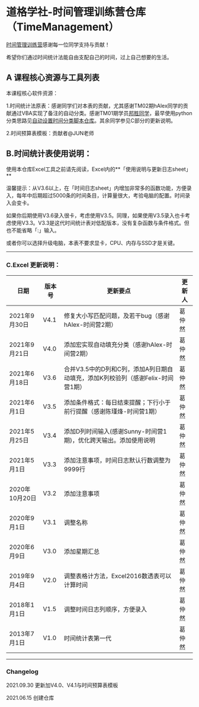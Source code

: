 # 道格学社-时间管理训练营仓库（TimeManagement）

[时间管理训练营](https://app8ItcpMEv8540.h5.xiaoeknow.com)感谢每一位同学支持与贡献！

希望你们通过时间统计法能自由支配自己的时间，过上自己想要的生活。

## A 课程核心资源与工具列表

本课程核心软件资源：

1.时间统计法原表：感谢同学们对本表的贡献，尤其感谢TM02期hAlex同学的贡献通过VBA实现了备注的自动分类。感谢TM01期学员[邦胜同学](https://github.com/Bancine)，最早使用python分类思路见[自动设置时间分类脚本仓库](https://github.com/Bancine/time_auto_classification)。其余同学参见C部分的更新说明。

2.时间预算表模板：贡献者@JUN老师

## B.时间统计表使用说明：
使用本仓库Excel工具之前请先阅读，Excel内的**「使用说明与更新日志sheet」**

温馨提示：从V3.6以上，在「时间日志sheet」内增加非常多的函数功能，方便录入，每年中后期超过5000条的时间条目，计算量很大，考验电脑的配置。时间录入会变卡。

如果你后期使用V3.6录入很卡，考虑使用V3.5。同理，如果使用V3.5录入也卡考虑使用V3.3。V3.3是这代时间统计表对低配版本，没有复杂函数与条件格式。但也不能省略「:」输入。

或者你可以选择升级电脑，本表不要求显卡，CPU、内存与SSD才是关键。

---

### C.Excel 更新说明：

| 日期           | 版本号 | 更新要点                                                     | 更新人 |
| -------------- | ------ | ------------------------------------------------------------ | ------ |
| 2021年9月30日  | V4.1   | 修复大小写匹配问题，及若干bug（感谢hAlex-时间营2期）         | 葛仲然 |
| 2021年9月21日  | V4.0   | 添加宏实现自动填充分类（感谢hAlex-时间营2期）                | 葛仲然 |
| 2021年6月18日  | V3.6   | 合并V3.5中的D列和C列，添加A列日期自动填充，添加K列校验列（感谢Felix-时间营1期） | 葛仲然 |
| 2021年6月1日   | V3.5   | 添加条件格式：每日结束提醒；下行小于前行提醒（感谢陈瑾烽-时间营1期） | 葛仲然 |
| 2021年5月25日  | V3.4   | 添加D列时间输入(感谢Sunny-时间营1期)，优化跨天输出。添加使用说明 | 葛仲然 |
| 2021年5月1日   | V3.3   | 添加注意事项，时间日志默认行数调整为9999行                   | 葛仲然 |
| 2020年10月20日 | V3.2   | 添加注意事项                                                 | 葛仲然 |
| 2020年9月1日   | V3.1   | 调整名称                                                     | 葛仲然 |
| 2020年6月9日   | V3.0   | 添加星期汇总                                                 | 葛仲然 |
| 2019年9月4日   | V2.0   | 调整表格计方法，Excel2016数透表可以计算时间                  | 葛仲然 |
| 2018年1月1日   | V1.5   | 调整时间日志列顺序，方便录入                                 | 葛仲然 |
| 2013年7月1日   | V1.0   | 时间统计表第一代                                             | 葛仲然 |

---

### Changelog

2021.09.30 更新加V4.0、V4.1与时间预算表模板

2021.06.15 创建仓库
